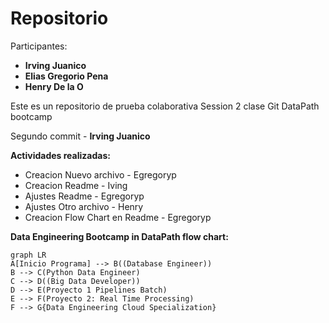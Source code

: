 # Repositorio

Participantes:
- **Irving Juanico**
- **Elias Gregorio Pena**
- **Henry De la O**

Este es un repositorio de prueba colaborativa Session 2 clase Git DataPath bootcamp

Segundo commit - **Irving Juanico**

**Actividades realizadas:**
- Creacion Nuevo archivo - Egregoryp
- Creacion Readme - Iving
- Ajustes Readme - Egregoryp
- Ajustes Otro archivo - Henry
- Creacion Flow Chart en Readme - Egregoryp


**Data Engineering Bootcamp in DataPath flow chart:**
```mermaid
graph LR
A[Inicio Programa] --> B((Database Engineer))
B --> C(Python Data Engineer)
C --> D((Big Data Developer))
D --> E(Proyecto 1 Pipelines Batch)
E --> F(Proyecto 2: Real Time Processing)
F --> G{Data Engineering Cloud Specialization}
```